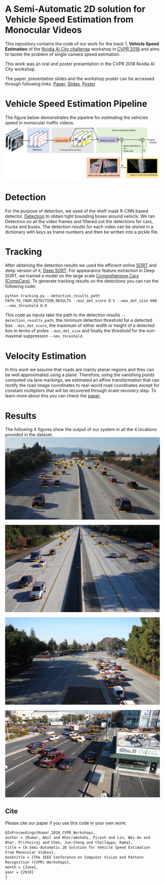 # A Semi-Automatic 2D solution for Vehicle Speed Estimation from Monocular Videos

This repository contains the code of our work for the track 1, **Vehicle Speed Estimation** of the [Nvidia AI City challenge](https://www.aicitychallenge.org/2018-ai-city-challenge/) workshop in [CVPR 2018](http://cvpr2018.thecvf.com/) and aims to tackle the problem of single camera speed estimation. 

This work was an oral and poster presentation in the CVPR 2018 Nvidia AI City workshop. 

The paper, presentation slides and the workshop poster can be accessed through following links:
[Paper](http://openaccess.thecvf.com/content_cvpr_2018_workshops/papers/w3/Kumar_A_Semi-Automatic_2D_CVPR_2018_paper.pdf), [Slides](https://drive.google.com/file/d/10K0BM3H8_FC5kWnV6iRgZkVqXACGH3Sn/view?usp=sharing), [Poster](https://drive.google.com/file/d/1-a9s6H6V6PNlrJmabj8HWvuZ1-YeVm2p/view?usp=sharing)

# Vehicle Speed Estimation Pipeline

The figure below demonstrates the pipeline for estimating the vehicles speed in monocular traffic videos.
![Pipeline](./figures/outline_new.png)

# Detection 

For the purpose of detection, we used of the shelf mask R-CNN based detector, [Detectron](https://github.com/roytseng-tw/Detectron.pytorch) to obtain tight bounding boxes around vehicls. We ran Detectron on all the video frames and filtered out the detections for cars, trucks and buses. The detection results for each video can be stored in a dictionary with keys as frame numbers and then be written into a pickle file.

# Tracking 

After obtaining the detection results we used the efficient online [SORT](https://github.com/abewley/sort) and deep version of it, [Deep SORT](https://github.com/nwojke/deep_sort). For appearance feature extraction in Deep SORT, we trained a model on the large scale [Comprehensive Cars (CompCars)](http://mmlab.ie.cuhk.edu.hk/datasets/comp_cars/index.html). To generate tracking results on the detections you can run the following code:

```
python tracking.py --detection_results_path PATH_TO_YOUR_DETECTION_RESULTS --min_det_score 0.5 --max_det_size 600 --nms_threshold 0.9
```
This code as inputs take the path to the detection results `--detection_results_path`, the minimum detection threshold for a detected box `--min_det_score`, the maximum of either width or height of a detected box in terms of pixles `--max_det_size` and finally the threshold for the non-maximal suppression `--nms_threshold`.

# Velocity Estimation

In this work we assume that roads are mainly planar regions and they can be well approximated using a plane. Therefore, using the vanishing points computed via lane markings, we estimated an affine transformation that can rectify the road image coordinates to real-world road coordinates except for constant multipliers that will be recovered through scale-recovery step. To learn more about this you can check the [paper](http://openaccess.thecvf.com/content_cvpr_2018_workshops/papers/w3/Kumar_A_Semi-Automatic_2D_CVPR_2018_paper.pdf). 

# Results 
The following 4 figures show the output of our system in all the 4 locations provided in the dataset.
![Location1](./figures/loc1_7.PNG)

![Location2](./figures/loc2_2.PNG)

![Location3](./figures/loc3_2.PNG)

![Location4](./figures/loc4_4.PNG)

## Cite
Please cite our paper if you use this code in your own work:
```
@InProceedings{Kumar_2018_CVPR_Workshops,
author = {Kumar, Amit and Khorramshahi, Pirazh and Lin, Wei-An and Dhar, Prithviraj and Chen, Jun-Cheng and Chellappa, Rama},
title = {A Semi-Automatic 2D Solution for Vehicle Speed Estimation From Monocular Videos},
booktitle = {The IEEE Conference on Computer Vision and Pattern Recognition (CVPR) Workshops},
month = {June},
year = {2018}
} 
```


